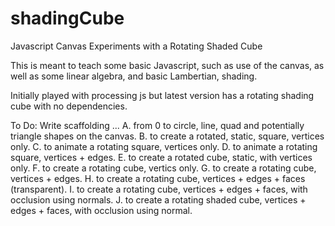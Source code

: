 # shadingCube
Javascript Canvas Experiments with a Rotating Shaded Cube

This is meant to teach some basic Javascript, such as use of the canvas, as well as some linear algebra,
and basic Lambertian, shading.

Initially played with processing js but latest version has a rotating shading cube with no dependencies. 

To Do:
Write scaffolding ...
A. from 0 to circle, line, quad and potentially triangle shapes on the canvas.
B. to create a rotated, static, square, vertices only.
C. to animate a rotating square, vertices only.
D. to animate a rotating square, vertices + edges.
E. to create a rotated cube, static, with vertices only.
F. to create a rotating cube, vertics only.
G. to create a rotating cube, vertices + edges.
H. to create a rotating cube, vertices + edges + faces (transparent).
I. to create a rotating cube, vertices + edges + faces, with occlusion using normals.
J. to create a rotating shaded cube, vertices + edges + faces, with occlusion using normal.
